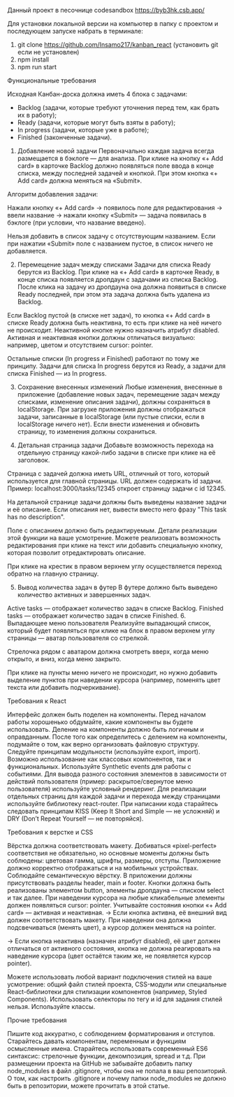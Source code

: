 Данный проект в песочнице codesandbox https://byb3hk.csb.app/

Для установки локальной версии на компьютер в папку с проектом и последующем запуске набрать в терминале:
1. git clone https://github.com/Insamo217/kanban_react
(установить git если не установлен)
2. npm install
3. npm run start


Функциональные требования

Исходная Канбан-доска должна иметь 4 блока с задачами:

- Backlog (задачи, которые требуют уточнения перед тем, как брать их в работу);
- Ready (задачи, которые могут быть взяты в работу);
- In progress (задачи, которые уже в работе);
- Finished (законченные задачи).

1. Добавление новой задачи
   Первоначально каждая задача всегда размещается в бэклоге — для анализа. При клике на кнопку «+ Add card» в карточке Backlog должно появляться поле ввода в конце списка, между последней задачей и кнопкой. При этом кнопка «+ Add card» должна меняться на «Submit».

Алгоритм добавления задачи:

Нажали кнопку «+ Add card» → появилось поле для редактирования → ввели название → нажали кнопку «Submit» — задача появилась в бэклоге (при условии, что название введено).

Нельзя добавить в список задачу с отсутствующим названием. Если при нажатии «Submit» поле с названием пустое, в список ничего не добавляется.

2. Перемещение задач между списками
   Задачи для списка Ready берутся из Backlog. При клике на «+ Add card» в карточке Ready, в конце списка появляется дропдаун с задачами из списка Backlog. После клика на задачу из дропдауна она должна появиться в списке Ready последней, при этом эта задача должна быть удалена из Backlog.

Если Backlog пустой (в списке нет задач), то кнопка «+ Add card» в списке Ready должна быть неактивна, то есть при клике на неё ничего не происходит. Неактивной кнопке нужно назначить атрибут disabled. Активная и неактивная кнопки должны отличаться визуально: например, цветом и отсутствием cursor: pointer.

Остальные списки (In progress и Finished) работают по тому же принципу. Задачи для списка In progress берутся из Ready, а задачи для списка Finished — из In progress.

3. Сохранение внесенных изменений
   Любые изменения, внесенные в приложение (добавление новых задач, перемещение задач между списками, изменение описания задачи), должны сохраняться в localStorage.
   При загрузке приложения должны отображаться задачи, записанные в localStorage (или пустые списки, если в localStorage ничего нет). Если внести изменения и обновить страницу, то изменения должны сохраниться.

4. Детальная страница задачи
   Добавьте возможность перехода на отдельную страницу какой-либо задачи в списке при клике на её заголовок.

Страница с задачей должна иметь URL, отличный от того, который используется для главной страницы. URL должен содержать id задачи. Пример: localhost:3000/tasks/12345 откроет страницу задачи с id 12345.

На детальной странице задачи должны быть выведены название задачи и её описание. Если описания нет, вывести вместо него фразу "This task has no description".

Поле с описанием должно быть редактируемым. Детали реализации этой функции на ваше усмотрение. Можете реализовать возможность редактирования при клике на текст или добавить специальную кнопку, которая позволит отредактировать описание.

При клике на крестик в правом верхнем углу осуществляется переход обратно на главную страницу.

5. Вывод количества задач в футер
   В футере должно быть выведено количество активных и завершенных задач.

Active tasks — отображает количество задач в списке Backlog.
Finished tasks — отображает количество задач в списке Finished. 6. Выпадающее меню пользователя
Реализуйте выпадающий список, который будет появляться при клике на блок в правом верхнем углу страницы — аватар пользователя со стрелкой.

Стрелочка рядом с аватаром должна смотреть вверх, когда меню открыто, и вниз, когда меню закрыто.

При клике на пункты меню ничего не происходит, но нужно добавить выделение пунктов при наведении курсора (например, поменять цвет текста или добавить подчеркивание).

Требования к React

Интерфейс должен быть поделен на компоненты. Перед началом работы хорошенько обдумайте, какие компоненты вы будете использовать. Деление на компоненты должно быть логичным и оправданным.
После того как определитесь с делением на компоненты, подумайте о том, как верно организовать файловую структуру.
Следуйте принципам модульности (используйте export, import).
Возможно использование как классовых компонентов, так и функциональных.
Используйте Synthetic events для работы с событиями.
Для вывода разного состояния элементов в зависимости от действий пользователя (пример: раскрытое/свернутое меню пользователя) используйте условный рендеринг.
Для реализации отдельных страниц для каждой задачи и перехода между страницами используйте библиотеку react-router.
При написании кода старайтесь следовать принципам KISS (Keep It Short and Simple — не усложняй) и DRY (Don’t Repeat Yourself — не повторяйся).

Требования к верстке и CSS

Вёрстка должна соответствовать макету. Добиваться «pixel-perfect» соответствия не обязательно, но основные моменты должны быть соблюдены: цветовая гамма, шрифты, размеры, отступы.
Приложение должно корректно отображаться и на мобильных устройствах.
Соблюдайте семантическую вёрстку. В приложении должны присутствовать разделы header, main и footer. Кнопки должна быть реализованы элементом button, элементы дропдауна — списком select и так далее.
При наведении курсора на любые кликабельные элементы должен появляться cursor: pointer.
Учитывайте состояния кнопки «+ Add card» — активная и неактивная.
→ Если кнопка активна, её внешний вид должен соответствовать макету. При наведении она должна подсвечиваться (менять цвет), а курсор должен меняться на pointer.

→ Если кнопка неактивна (назначен атрибут disabled), её цвет должен отличаться от активного состояния, кнопка не должна реагировать на наведение курсора (цвет остаётся таким же, не появляется курсор pointer).

Можете использовать любой вариант подключения стилей на ваше усмотрение: общий файл стилей проекта, CSS-модули или специальные React-библиотеки для стилизации компонентов (например, Styled Components).
Использовать селекторы по тегу и id для задания стилей нельзя. Используйте классы.

Прочие требования

Пишите код аккуратно, с соблюдением форматирования и отступов.
Старайтесь давать компонентам, переменным и функциям осмысленные имена.
Старайтесь использовать современный ES6 синтаксис: стрелочные функции, декомпозиция, spread и т.д.
При размещении проекта на GitHub не забывайте добавить папку node_modules в файл .gitignore, чтобы она не попала в ваш репозиторий. О том, как настроить .gitignore и почему папки node_modules не должно быть в репозитории, можете прочитать в этой статье.
